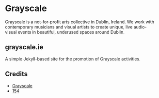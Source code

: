 # Grayscale

Grayscale is a not-for-profit arts collective in Dublin, Ireland. We work with contemporary musicians and visual artists to create unique, live audio-visual events in beautiful, underused spaces around Dublin.

## grayscale.ie
A simple Jekyll-based site for the promotion of Grayscale activities.

## Credits

* [Grayscale](http://grayscale.ie)
* [154](https://154.ie/)

